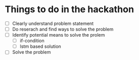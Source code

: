 # Things to do in the hackathon

- [ ] Clearly understand problem statement
- [ ] Do reserach and find ways to solve the problem
- [ ] Identify potential means to solve the prolem
  - [ ] if-condition
  - [ ] lstm based solution
- [ ] Solve the problem